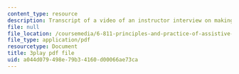 ```yaml
---
content_type: resource
description: Transcript of a video of an instructor interview on making learning public.
file: null
file_location: /coursemedia/6-811-principles-and-practice-of-assistive-technology-fall-2014/a044d079498e79b34160d00066ae73ca_0IF8oBg_Zd8.pdf
file_type: application/pdf
resourcetype: Document
title: 3play pdf file
uid: a044d079-498e-79b3-4160-d00066ae73ca
---
```

